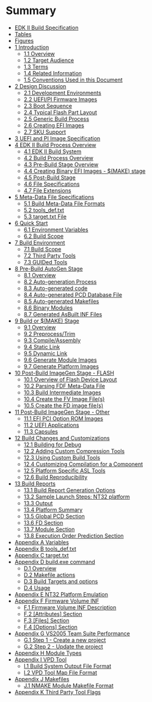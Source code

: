 <!--- @file
  Summary

  Copyright (c) 2008-2017, Intel Corporation. All rights reserved.<BR>

  Redistribution and use in source (original document form) and 'compiled'
  forms (converted to PDF, epub, HTML and other formats) with or without
  modification, are permitted provided that the following conditions are met:

  1) Redistributions of source code (original document form) must retain the
     above copyright notice, this list of conditions and the following
     disclaimer as the first lines of this file unmodified.

  2) Redistributions in compiled form (transformed to other DTDs, converted to
     PDF, epub, HTML and other formats) must reproduce the above copyright
     notice, this list of conditions and the following disclaimer in the
     documentation and/or other materials provided with the distribution.

  THIS DOCUMENTATION IS PROVIDED BY TIANOCORE PROJECT "AS IS" AND ANY EXPRESS OR
  IMPLIED WARRANTIES, INCLUDING, BUT NOT LIMITED TO, THE IMPLIED WARRANTIES OF
  MERCHANTABILITY AND FITNESS FOR A PARTICULAR PURPOSE ARE DISCLAIMED. IN NO
  EVENT SHALL TIANOCORE PROJECT  BE LIABLE FOR ANY DIRECT, INDIRECT, INCIDENTAL,
  SPECIAL, EXEMPLARY, OR CONSEQUENTIAL DAMAGES (INCLUDING, BUT NOT LIMITED TO,
  PROCUREMENT OF SUBSTITUTE GOODS OR SERVICES; LOSS OF USE, DATA, OR PROFITS;
  OR BUSINESS INTERRUPTION) HOWEVER CAUSED AND ON ANY THEORY OF LIABILITY,
  WHETHER IN CONTRACT, STRICT LIABILITY, OR TORT (INCLUDING NEGLIGENCE OR
  OTHERWISE) ARISING IN ANY WAY OUT OF THE USE OF THIS DOCUMENTATION, EVEN IF
  ADVISED OF THE POSSIBILITY OF SUCH DAMAGE.

-->

# Summary

* [EDK II Build Specification](README.md#edk-ii-build-specification)
* [Tables](TABLES.md#tables)
* [Figures](FIGURES.md#figures)
* [1 Introduction](1_introduction/README.md#1-introduction)
  * [1.1 Overview](1_introduction/README.md#11-overview)
  * [1.2 Target Audience](1_introduction/README.md#12-target-audience)
  * [1.3 Terms](1_introduction/13_terms.md#13-terms)
  * [1.4 Related Information](1_introduction/14_related_information.md#14-related-information)
  * [1.5 Conventions Used in this Document](1_introduction/15_conventions_used_in_this_document.md#15-conventions-used-in-this-document)
* [2 Design Discussion](2_design_discussion/README.md#2-design-discussion)
  * [2.1 Development Environments](2_design_discussion/21_development_environments.md#21-development-environments)
  * [2.2 UEFI/PI Firmware Images](2_design_discussion/22_uefipi_firmware_images.md#22-uefipi-firmware-images)
  * [2.3 Boot Sequence](2_design_discussion/23_boot_sequence.md#23-boot-sequence)
  * [2.4 Typical Flash Part Layout](2_design_discussion/24_typical_flash_part_layout.md#24-typical-flash-part-layout)
  * [2.5 Generic Build Process](2_design_discussion/25_generic_build_process.md#25-generic-build-process)
  * [2.6 Creating EFI Images](2_design_discussion/26_creating_efi_images.md#26-creating-efi-images)
  * [2.7 SKU Support](2_design_discussion/27_sku_support.md#27-sku-support)
* [3 UEFI and PI Image Specification](3_uefi_and_pi_image_specification.md#3-uefi-and-pi-image-specification)
* [4 EDK II Build Process Overview](4_edk_ii_build_process_overview/README.md#4-edk-ii-build-process-overview)
  * [4.1 EDK II Build System](4_edk_ii_build_process_overview/41_edk_ii_build_system.md#41-edk-ii-build-system)
  * [4.2 Build Process Overview](4_edk_ii_build_process_overview/42_build_process_overview.md#42-build-process-overview)
  * [4.3 Pre-Build Stage Overview](4_edk_ii_build_process_overview/43_pre-build_stage_overview.md#43-pre-build-stage-overview)
  * [4.4 Creating Binary EFI Images - $(MAKE) stage](4_edk_ii_build_process_overview/44_creating_binary_efi_images_-_make_stage.md#44-creating-binary-efi-images---make-stage)
  * [4.5 Post-Build Stage](4_edk_ii_build_process_overview/45_post-build_stage.md#45-post-build-stage)
  * [4.6 File Specifications](4_edk_ii_build_process_overview/46_file_specifications.md#46-file-specifications)
  * [4.7 File Extensions](4_edk_ii_build_process_overview/47_file_extensions.md#47-file-extensions)
* [5 Meta-Data File Specifications](5_meta-data_file_specifications/README.md#5-meta-data-file-specifications)
  * [5.1 Build Meta-Data File Formats](5_meta-data_file_specifications/51_build_meta-data_file_formats.md#51-build-meta-data-file-formats)
  * [5.2 tools_def.txt](5_meta-data_file_specifications/52_tools_def_txt.md#52-tools-deftxt)
  * [5.3 target.txt File](5_meta-data_file_specifications/53_target_txt_file.md#53-targettxt-file)
* [6 Quick Start](6_quick_start/README.md#6-quick-start)
  * [6.1 Environment Variables](6_quick_start/61_environment_variables.md#61-environment-variables)
  * [6.2 Build Scope](6_quick_start/62_build_scope.md#62-build-scope)
* [7 Build Environment](7_build_environment/README.md#7-build-environment)
  * [7.1 Build Scope](7_build_environment/71_build_scope.md#71-build-scope)
  * [7.2 Third Party Tools](7_build_environment/72_third_party_tools.md#72-third-party-tools)
  * [7.3 GUIDed Tools](7_build_environment/73_guided_tools.md#73-guided-tools)
* [8 Pre-Build AutoGen Stage](8_pre-build_autogen_stage/README.md#8-pre-build-autogen-stage)
  * [8.1 Overview](8_pre-build_autogen_stage/81_overview.md#81-overview)
  * [8.2 Auto-generation Process](8_pre-build_autogen_stage/82_auto-generation_process.md#82-auto-generation-process)
  * [8.3 Auto-generated code](8_pre-build_autogen_stage/83_auto-generated_code.md#83-auto-generated-code)
  * [8.4 Auto-generated PCD Database File](8_pre-build_autogen_stage/84_auto-generated_pcd_database_file.md#84-auto-generated-pcd-database-file)
  * [8.5 Auto-generated Makefiles](8_pre-build_autogen_stage/85_auto-generated_makefiles.md#85-auto-generated-makefiles)
  * [8.6 Binary Modules](8_pre-build_autogen_stage/86_binary_modules.md#86-binary-modules)
  * [8.7 Generated AsBuilt INF Files](8_pre-build_autogen_stage/87_generated_asbuilt_inf_files.md#87-generated-asbuilt-inf-files)
* [9 Build or $(MAKE) Stage](9_build_or_make_stage/README.md#9-build-or-make-stage)
  * [9.1 Overview](9_build_or_make_stage/91_overview.md#91-overview)
  * [9.2 Preprocess/Trim](9_build_or_make_stage/92_preprocesstrim.md#92-preprocesstrim)
  * [9.3 Compile/Assembly](9_build_or_make_stage/93_compileassembly.md#93-compileassembly)
  * [9.4 Static Link](9_build_or_make_stage/94_static_link.md#94-static-link)
  * [9.5 Dynamic Link](9_build_or_make_stage/95_dynamic_link.md#95-dynamic-link)
  * [9.6 Generate Module Images](9_build_or_make_stage/96_generate_module_images.md#96-generate-module-images)
  * [9.7 Generate Platform Images](9_build_or_make_stage/97_generate_platform_images.md#97-generate-platform-images)
* [10 Post-Build ImageGen Stage - FLASH](10_post-build_imagegen_stage_-_flash/README.md#10-post-build-imagegen-stage---flash)
  * [10.1 Overview of Flash Device Layout](10_post-build_imagegen_stage_-_flash/101_overview_of_flash_device_layout.md#101-overview-of-flash-device-layout)
  * [10.2 Parsing FDF Meta-Data File](10_post-build_imagegen_stage_-_flash/102_parsing_fdf_meta-data_file.md#102-parsing-fdf-meta-data-file)
  * [10.3 Build Intermediate Images](10_post-build_imagegen_stage_-_flash/103_build_intermediate_images.md#103-build-intermediate-images)
  * [10.4 Create the FV Image File(s)](10_post-build_imagegen_stage_-_flash/104_create_the_fv_image_files.md#104-create-the-fv-image-files)
  * [10.5 Create the FD image file(s)](10_post-build_imagegen_stage_-_flash/105_create_the_fd_image_files.md#105-create-the-fd-image-files)
* [11 Post-Build ImageGen Stage - Other](11_post-build_imagegen_stage_-_other/README.md#11-post-build-imagegen-stage---other)
  * [11.1 EFI PCI Option ROM Images](11_post-build_imagegen_stage_-_other/111_efi_pci_option_rom_images.md#111-efi-pci-option-rom-images)
  * [11.2 UEFI Applications](11_post-build_imagegen_stage_-_other/112_uefi_applications.md#112-uefi-applications)
  * [11.3 Capsules](11_post-build_imagegen_stage_-_other/113_capsules.md#113-capsules)
* [12 Build Changes and Customizations](12_build_changes_and_customizations/README.md#12-build-changes-and-customizations)
  * [12.1 Building for Debug](12_build_changes_and_customizations/121_building_for_debug.md#121-building-for-debug)
  * [12.2 Adding Custom Compression Tools](12_build_changes_and_customizations/122_adding_custom_compression_tools.md#122-adding-custom-compression-tools)
  * [12.3 Using Custom Build Tools](12_build_changes_and_customizations/123_using_custom_build_tools.md#123-using-custom-build-tools)
  * [12.4 Customizing Compilation for a Component](12_build_changes_and_customizations/124_customizing_compilation_for_a_component.md#124-customizing-compilation-for-a-component)
  * [12.5 Platform Specific ASL Tools](12_build_changes_and_customizations/125_platform_specific_asl_tools.md#125-platform-specific-asl-tools)
  * [12.6 Build Reproducibility](12_build_changes_and_customizations/126_build_reproducibility.md#126-build-reproducibility)
* [13 Build Reports](13_build_reports/README.md#13-build-reports)
  * [13.1 Build Report Generation Options](13_build_reports/131_build_report_generation_options.md#131-build-report-generation-options)
  * [13.2 Sample Launch Steps: NT32 platform](13_build_reports/132_sample_launch_steps_nt32_platform.md#132-sample-launch-steps-nt32-platform)
  * [13.3 Output](13_build_reports/133_output.md#133-output)
  * [13.4 Platform Summary](13_build_reports/134_platform_summary.md#134-platform-summary)
  * [13.5 Global PCD Section](13_build_reports/135_global_pcd_section.md#135-global-pcd-section)
  * [13.6 FD Section](13_build_reports/136_fd_section.md#136-fd-section)
  * [13.7 Module Section](13_build_reports/137_module_section.md#137-module-section)
  * [13.8 Execution Order Prediction Section](13_build_reports/138_execution_order_prediction_section.md#138-execution-order-prediction-section)
* [Appendix A Variables](appendix_a_variables.md#appendix-a-variables)
* [Appendix B tools_def.txt](appendix_b_toolsdef_txt.md#appendix-b-tools_deftxt)
* [Appendix C target.txt](appendix_c_targettxt.md#appendix-c-targettxt)
* [Appendix D build.exe command](appendix_d_buildexe_command/README.md#appendix-d-buildexe-command)
  * [D.1 Overview](appendix_d_buildexe_command/d1_overview.md#d1-overview)
  * [D.2 Makefile actions](appendix_d_buildexe_command/d2_makefile_actions.md#d2-makefile-actions)
  * [D.3 Build Targets and options](appendix_d_buildexe_command/d3_build_targets_and_options.md#d3-build-targets-and-options)
  * [D.4 Usage](appendix_d_buildexe_command/d4_usage.md#d4-usage)
* [Appendix E NT32 Platform Emulation](appendix_e_nt32_platform_emulation.md#appendix-e-nt32-platform-emulation)
* [Appendix F Firmware Volume INF](appendix_f_firmware_volume_inf/README.md#appendix-f-firmware-volume-inf)
  * [F.1 Firmware Volume INF Description](appendix_f_firmware_volume_inf/f1_firmware_volume_inf_description.md#f1-firmware-volume-inf-description)
  * [F.2 [Attributes] Section](appendix_f_firmware_volume_inf/f2_[attributes]_section.md#f2-attributes-section)
  * [F.3 [Files] Section](appendix_f_firmware_volume_inf/f3_[files]_section.md#f3-files-section)
  * [F.4 [Options] Section](appendix_f_firmware_volume_inf/f4_[options]_section.md#f4-options-section)
* [Appendix G VS2005 Team Suite Performance](appendix_g_vs2005_team_suite_performance/README.md#appendix-g-vs2005-team-suite-performance-profile)
  * [G.1 Step 1 - Create a new project](appendix_g_vs2005_team_suite_performance/g1_step_1_-_create_a_new_project.md#g1-step-1---create-a-new-project)
  * [G.2 Step 2 - Update the project](appendix_g_vs2005_team_suite_performance/g2_step_2_-_update_the_project.md#g2-step-2---update-the-project)
* [Appendix H Module Types](appendix_h_module_types.md#appendix-h-module-types)
* [Appendix I VPD Tool](appendix_i_vpd_tool/README.md#appendix-i-vpd-tool)
  * [I.1 Build System Output File Format](appendix_i_vpd_tool/i1_build_system_output_file_format.md#i1-build-system-output-file-format)
  * [I.2 VPD Tool Map File Format](appendix_i_vpd_tool/i2_vpd_tool_map_file_format.md#i2-vpd-tool-map-file-format)
* [Appendix J Makefiles](appendix_j_makefiles.md#appendix-j-makefiles)
  * [J.1 NMAKE Module Makefile Format](appendix_j_makefiles.md#j1-nmake-module-makefile-format)
* [Appendix K Third Party Tool Flags](appendix_k_third_party_tool_flags.md#appendix-k-third-party-tool-flags)
